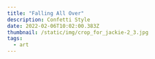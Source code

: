 ```yaml
---
title: "Falling All Over"
description: Confetti Style
date: 2022-02-06T10:02:00.383Z
thumbnail: /static/img/crop_for_jackie-2_3.jpg
tags:
  - art
---
```

